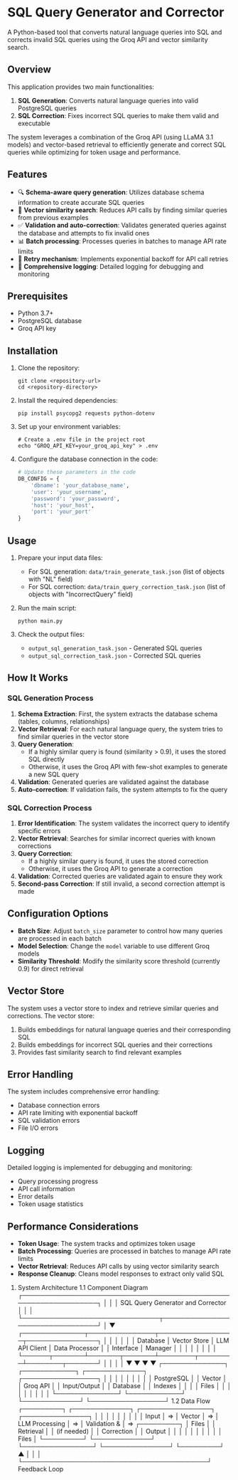 # SQL Query Generator and Corrector

A Python-based tool that converts natural language queries into SQL and corrects invalid SQL queries using the Groq API and vector similarity search.

## Overview

This application provides two main functionalities:
1. **SQL Generation**: Converts natural language queries into valid PostgreSQL queries
2. **SQL Correction**: Fixes incorrect SQL queries to make them valid and executable

The system leverages a combination of the Groq API (using LLaMA 3.1 models) and vector-based retrieval to efficiently generate and correct SQL queries while optimizing for token usage and performance.

## Features

- 🔍 **Schema-aware query generation**: Utilizes database schema information to create accurate SQL queries
- 🔄 **Vector similarity search**: Reduces API calls by finding similar queries from previous examples
- ✅ **Validation and auto-correction**: Validates generated queries against the database and attempts to fix invalid ones
- 📊 **Batch processing**: Processes queries in batches to manage API rate limits
- 🔁 **Retry mechanism**: Implements exponential backoff for API call retries
- 📝 **Comprehensive logging**: Detailed logging for debugging and monitoring

## Prerequisites

- Python 3.7+
- PostgreSQL database
- Groq API key

## Installation

1. Clone the repository:
   ```
   git clone <repository-url>
   cd <repository-directory>
   ```

2. Install the required dependencies:
   ```
   pip install psycopg2 requests python-dotenv
   ```

3. Set up your environment variables:
   ```
   # Create a .env file in the project root
   echo "GROQ_API_KEY=your_groq_api_key" > .env
   ```

4. Configure the database connection in the code:
   ```python
   # Update these parameters in the code
   DB_CONFIG = {
       'dbname': 'your_database_name',
       'user': 'your_username',
       'password': 'your_password',
       'host': 'your_host',
       'port': 'your_port'
   }
   ```

## Usage

1. Prepare your input data files:
   - For SQL generation: `data/train_generate_task.json` (list of objects with "NL" field)
   - For SQL correction: `data/train_query_correction_task.json` (list of objects with "IncorrectQuery" field)

2. Run the main script:
   ```
   python main.py
   ```

3. Check the output files:
   - `output_sql_generation_task.json` - Generated SQL queries
   - `output_sql_correction_task.json` - Corrected SQL queries

## How It Works

### SQL Generation Process

1. **Schema Extraction**: First, the system extracts the database schema (tables, columns, relationships)
2. **Vector Retrieval**: For each natural language query, the system tries to find similar queries in the vector store
3. **Query Generation**: 
   - If a highly similar query is found (similarity > 0.9), it uses the stored SQL directly
   - Otherwise, it uses the Groq API with few-shot examples to generate a new SQL query
4. **Validation**: Generated queries are validated against the database
5. **Auto-correction**: If validation fails, the system attempts to fix the query

### SQL Correction Process

1. **Error Identification**: The system validates the incorrect query to identify specific errors
2. **Vector Retrieval**: Searches for similar incorrect queries with known corrections
3. **Query Correction**: 
   - If a highly similar query is found, it uses the stored correction
   - Otherwise, it uses the Groq API to generate a correction
4. **Validation**: Corrected queries are validated again to ensure they work
5. **Second-pass Correction**: If still invalid, a second correction attempt is made

## Configuration Options

- **Batch Size**: Adjust `batch_size` parameter to control how many queries are processed in each batch
- **Model Selection**: Change the `model` variable to use different Groq models
- **Similarity Threshold**: Modify the similarity score threshold (currently 0.9) for direct retrieval

## Vector Store

The system uses a vector store to index and retrieve similar queries and corrections. The vector store:

1. Builds embeddings for natural language queries and their corresponding SQL
2. Builds embeddings for incorrect SQL queries and their corrections
3. Provides fast similarity search to find relevant examples

## Error Handling

The system includes comprehensive error handling:
- Database connection errors
- API rate limiting with exponential backoff
- SQL validation errors
- File I/O errors

## Logging

Detailed logging is implemented for debugging and monitoring:
- Query processing progress
- API call information
- Error details
- Token usage statistics

## Performance Considerations

- **Token Usage**: The system tracks and optimizes token usage
- **Batch Processing**: Queries are processed in batches to manage API rate limits
- **Vector Retrieval**: Reduces API calls by using vector similarity search
- **Response Cleanup**: Cleans model responses to extract only valid SQL

1. System Architecture
1.1 Component Diagram
┌─────────────────────────────────────────────────────────────────┐
│                                                                 │
│                     SQL Query Generator and Corrector           │
│                                                                 │
└───────────────────────────────┬─────────────────────────────────┘
                                │
                                ▼
┌──────────────┬───────────────┬─────────────────┬────────────────┐
│              │               │                 │                │
│ Database     │ Vector Store  │ LLM API Client  │ Data Processor │
│ Interface    │ Manager       │                 │                │
│              │               │                 │                │
└──────┬───────┴───────┬───────┴────────┬────────┴────────┬───────┘
       │               │                │                 │
       ▼               ▼                ▼                 ▼
┌──────────────┐ ┌────────────┐ ┌─────────────┐ ┌─────────────────┐
│              │ │            │ │             │ │                 │
│ PostgreSQL   │ │ Vector     │ │ Groq API    │ │ Input/Output    │
│ Database     │ │ Indexes    │ │             │ │ Files           │
│              │ │            │ │             │ │                 │
└──────────────┘ └────────────┘ └─────────────┘ └─────────────────┘
1.2 Data Flow
┌─────────┐    ┌─────────────┐    ┌────────────────┐    ┌───────────────┐
│         │    │             │    │                │    │               │
│ Input   │ => │ Vector      │ => │ LLM Processing │ => │ Validation &  │ => ┌─────────┐
│ Files   │    │ Retrieval   │    │ (if needed)    │    │ Correction    │    │ Output  │
│         │    │             │    │                │    │               │    │ Files   │
└─────────┘    └─────────────┘    └────────────────┘    └───────────────┘    └─────────┘
                      ▲                                          │
                      │                                          │
                      └──────────────────────────────────────────┘
                                     Feedback Loop